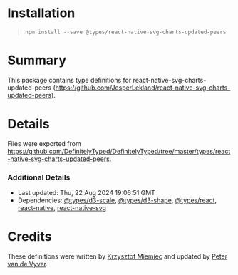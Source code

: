 # Installation
> `npm install --save @types/react-native-svg-charts-updated-peers`

# Summary
This package contains type definitions for react-native-svg-charts-updated-peers (https://github.com/JesperLekland/react-native-svg-charts-updated-peers).

# Details
Files were exported from https://github.com/DefinitelyTyped/DefinitelyTyped/tree/master/types/react-native-svg-charts-updated-peers.

### Additional Details
 * Last updated: Thu, 22 Aug 2024 19:06:51 GMT
 * Dependencies: [@types/d3-scale](https://npmjs.com/package/@types/d3-scale), [@types/d3-shape](https://npmjs.com/package/@types/d3-shape), [@types/react](https://npmjs.com/package/@types/react), [react-native](https://npmjs.com/package/react-native), [react-native-svg](https://npmjs.com/package/react-native-svg)

# Credits
These definitions were written by [Krzysztof Miemiec](https://github.com/krzysztof-miemiec) and updated by [Peter van de Vyver](https://github.com/pete-dvr).